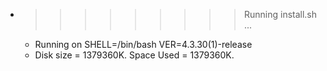 * >>>>>>>>> Running install.sh ...
  * Running on SHELL=/bin/bash VER=4.3.30(1)-release
  * Disk size = 1379360K. Space Used = 1379360K.
